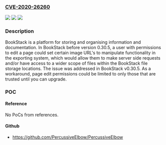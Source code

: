 ### [CVE-2020-26260](https://cve.mitre.org/cgi-bin/cvename.cgi?name=CVE-2020-26260)
![](https://img.shields.io/static/v1?label=Product&message=BookStack&color=blue)
![](https://img.shields.io/static/v1?label=Version&message=n%2Fa&color=blue)
![](https://img.shields.io/static/v1?label=Vulnerability&message=CWE-74%3A%20Improper%20Neutralization%20of%20Special%20Elements%20in%20Output%20Used%20by%20a%20Downstream%20Component%20('Injection')&color=brighgreen)

### Description

BookStack is a platform for storing and organising information and documentation. In BookStack before version 0.30.5, a user with permissions to edit a page could set certain image URL's to manipulate functionality in the exporting system, which would allow them to make server side requests and/or have access to a wider scope of files within the BookStack file storage locations. The issue was addressed in BookStack v0.30.5. As a workaround, page edit permissions could be limited to only those that are trusted until you can upgrade.

### POC

#### Reference
No PoCs from references.

#### Github
- https://github.com/PercussiveElbow/PercussiveElbow

